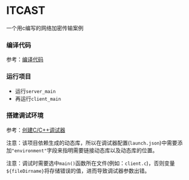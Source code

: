 # ITCAST

一个用c编写的网络加密传输案例

### 编译代码
参考：[编译代码](../behavior/README.md#编译代码)

### 运行项目
* 运行`server_main`
* 再运行`client_main`

### 搭建调试环境
参考：[创建C/C++调试器](../behavior/README.md#搭建调试环境)

注意：该项目依赖生成的动态库，所以在调试器配置(`launch.json`)中需要添加`"environment"`字段来指明需要链接动态库以及动态库的位置。

注意：调试时需要选中`main()`函数所在文件(例如：`client.c`)，否则变量`${fileDirname}`将存储错误的值，进而导致调试器参数出错。